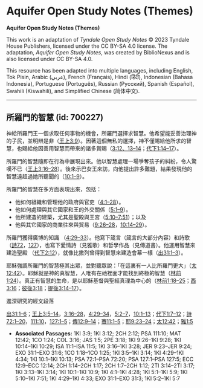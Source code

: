 # Aquifer Open Study Notes (Themes)

**Aquifer Open Study Notes (Themes)**

This work is an adaptation of *Tyndale Open Study Notes* © 2023 Tyndale House Publishers, licensed under the CC BY\-SA 4\.0 license. The adaptation, *Aquifer Open Study Notes*, was created by BiblioNexus and is also licensed under CC BY\-SA 4\.0\.

This resource has been adapted into multiple languages, including English, Tok Pisin, Arabic (عربي), French (Français), Hindi (हिंदी), Indonesian (Bahasa Indonesia), Portuguese (Português), Russian (Русский), Spanish (Español), Swahili (Kiswahili), and Simplified Chinese (简体中文).



--------------------------------

## 所羅門的智慧 (id: 700227)

神給所羅門王一個求取任何事物的機會，所羅門選擇求智慧。他希望能妥善治理神的子民，並明辨是非（[王上3:9](https://ref.ly/1Kgs3:9)）。因著這個無私的選擇，神不僅賜給他所求的智慧，也賜給他因善用智慧而帶來的諸多賞賜（[3:12、13–14](https://ref.ly/1Kgs3:12)；[代下1:14–17](https://ref.ly/2Chr1:14-2Chr1:17)）。

所羅門的智慧隨即在行為中展現出來。他以智慧處理一場爭奪孩子的糾紛，令人驚嘆不已（[王上3:16–28](https://ref.ly/1Kgs3:16-1Kgs3:28)）。後來示巴女王來訪，向他提出許多難題，結果發現他的智慧遠超過她所聽聞的（[10:1–9](https://ref.ly/1Kgs10:1-1Kgs10:9)）。

所羅門的智慧在多方面表現出來，包括：

* 他如何組織和管理他的政府與官吏（[4:1–28](https://ref.ly/1Kgs4:1-1Kgs4:28)）。
* 他如何處理與其它國家和王的外交關係（[5:1–9](https://ref.ly/1Kgs5:1-1Kgs5:9)）。
* 他所建造的建築，尤其是聖殿與王宮（[5:10–7:51](https://ref.ly/1Kgs5:10-1Kgs7:51)）；以及
* 他與其它國家的商業往來與貿易（[9:26–28](https://ref.ly/1Kgs9:26-1Kgs9:28)，[10:14–29](https://ref.ly/1Kgs10:14-1Kgs10:29)）。

所羅門獲得廣博的知識 （[4:29–33](https://ref.ly/1Kgs4:29-1Kgs4:33)）。他寫下箴言（箴言的大部分內容）和詩歌 （[詩72](https://ref.ly/Ps72:1-Ps72:20)，[127](https://ref.ly/Ps127:1-Ps127:5)），也寫下愛情詩（見雅歌）和哲學作品（見傳道書）。他運用智慧來建造聖殿 （[代下2:12](https://ref.ly/2Chr2:12)），就像比撒列曾得到智慧來建造會幕一樣（[出31:1–3](https://ref.ly/Exod31:1-Exod31:3)）。

耶穌強調所羅門的智慧極其出眾，並對聽眾說：「在這裏有一人比所羅門更大」（[太12:42](https://ref.ly/Matt12:42)）。耶穌就是神的真智慧，人唯有在祂裡面才能找到終極的智慧（[林前1:24](https://ref.ly/1Cor1:24)）。真正有智慧的生命，是以耶穌基督與聖經真理為中心的（[林前1:18–25](https://ref.ly/1Cor1:18-1Cor1:25)；[西3:16](https://ref.ly/Col3:16)；[彼後3:18](https://ref.ly/2Pet3:18)；[提後3:14–17](https://ref.ly/2Tim3:14-2Tim3:17)）。

進深研究的經文段落

[出31:1–6](https://ref.ly/Exod31:1-Exod31:6)；[王上3:5–14](https://ref.ly/1Kgs3:5-1Kgs3:14)，[3:16–28](https://ref.ly/1Kgs3:16-1Kgs3:28)，[4:29–34](https://ref.ly/1Kgs4:29-1Kgs4:34)，[5:2–7](https://ref.ly/1Kgs5:2-1Kgs5:7)，[10:1–13](https://ref.ly/1Kgs10:1-1Kgs10:13)；[代下1:7–12](https://ref.ly/2Chr1:7-2Chr1:12)；[詩72:1–20](https://ref.ly/Ps72:1-Ps72:20)，[111:10](https://ref.ly/Ps111:10)，[127:1–5](https://ref.ly/Ps127:1-Ps127:5)；[傳12:9–14](https://ref.ly/Eccl12:9-Eccl12:14)；[賽11:1–5](https://ref.ly/Isa11:1-Isa11:5)；[耶9:23–24](https://ref.ly/Jer9:23-Jer9:24)；[太12:42](https://ref.ly/Matt12:42)；[雅1:5](https://ref.ly/Jas1:5)

* **Associated Passages:** 1KI 3:9; 1KI 3:12; 2CH 2:12; PSA 111:10; MAT 12:42; 1CO 1:24; COL 3:16; JAS 1:5; 2PE 3:18; 1KI 9:26–1KI 9:28; 1KI 10:14–1KI 10:29; ISA 11:1–ISA 11:5; 1KI 3:16–1KI 3:28; JER 9:23–JER 9:24; EXO 31:1–EXO 31:6; 1CO 1:18–1CO 1:25; 1KI 3:5–1KI 3:14; 1KI 4:29–1KI 4:34; 1KI 10:1–1KI 10:13; PSA 72:1–PSA 72:20; PSA 127:1–PSA 127:5; ECC 12:9–ECC 12:14; 2CH 1:14–2CH 1:17; 2CH 1:7–2CH 1:12; 2TI 3:14–2TI 3:17; 1KI 3:13–1KI 3:14; 1KI 10:1–1KI 10:9; 1KI 4:1–1KI 4:28; 1KI 5:1–1KI 5:9; 1KI 5:10–1KI 7:51; 1KI 4:29–1KI 4:33; EXO 31:1–EXO 31:3; 1KI 5:2–1KI 5:7

